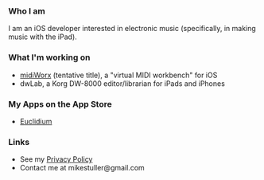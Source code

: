 ### Who I am

I am an iOS developer interested in electronic music (specifically, in making music with the iPad).

### What I'm working on

- [midiWorx](/midiWorx) (tentative title), a "virtual MIDI workbench" for iOS
- dwLab, a Korg DW-8000 editor/librarian for iPads and iPhones

### My Apps on the App Store

- [Euclidium](/euclidium)

### Links

- See my [Privacy Policy](/privacy)
- Contact me at &#109;&#105;&#107;&#101;&#115;&#116;&#117;&#108;&#108;&#101;&#114;&#064;&#103;&#109;&#097;&#105;&#108;&#046;&#099;&#111;&#109;



